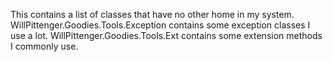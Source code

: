 ﻿This contains a list of classes that have no other home in my system.  WillPittenger.Goodies.Tools.Exception contains some exception classes I use a lot.  WillPittenger.Goodies.Tools.Ext contains some extension methods I commonly use.
